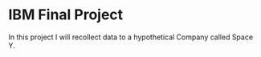 # IBM Final Project

In this project I will recollect data to a hypothetical Company called Space Y.
